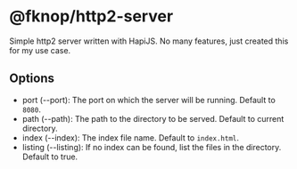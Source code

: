 # @fknop/http2-server

Simple http2 server written with HapiJS. No many features, just created this for my use case.

## Options

* port (--port): The port on which the server will be running. Default to `8080`.
* path (--path): The path to the directory to be served. Default to current directory.
* index (--index): The index file name. Default to `index.html`.
* listing (--listing): If no index can be found, list the files in the directory. Default to true.
